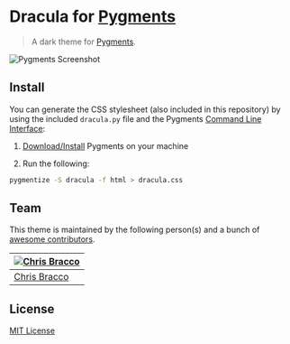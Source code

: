 # Dracula for [Pygments](http://pygments.org)

> A dark theme for [Pygments](http://pygments.org).

![Pygments Screenshot](https://cloud.githubusercontent.com/assets/1480677/23103414/092ea4ca-f689-11e6-925e-13b6b23f1626.png)

## Install

You can generate the CSS stylesheet (also included in this repository) by using the included `dracula.py` file and the Pygments [Command Line Interface](http://pygments.org/docs/cmdline/):

1. [Download/Install](http://pygments.org/download/) Pygments on your machine

2. Run the following:

```bash
pygmentize -S dracula -f html > dracula.css
```

## Team

This theme is maintained by the following person(s) and a bunch of [awesome contributors](https://github.com/dracula/pygments/graphs/contributors).

[![Chris Bracco](https://avatars3.githubusercontent.com/u/1480677?v=3&s=70)](https://github.com/cbracco) |
--- |
[Chris Bracco](https://github.com/cbracco) |

## License

[MIT License](./LICENSE)
